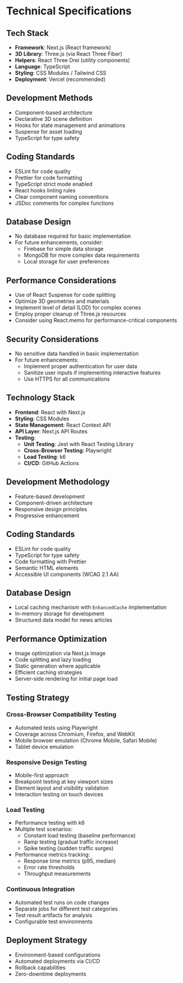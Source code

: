 # Technical Specifications

## Tech Stack
- **Framework**: Next.js (React framework)
- **3D Library**: Three.js (via React Three Fiber)
- **Helpers**: React Three Drei (utility components)
- **Language**: TypeScript
- **Styling**: CSS Modules / Tailwind CSS
- **Deployment**: Vercel (recommended)

## Development Methods
- Component-based architecture
- Declarative 3D scene definition
- Hooks for state management and animations
- Suspense for asset loading
- TypeScript for type safety

## Coding Standards
- ESLint for code quality
- Prettier for code formatting
- TypeScript strict mode enabled
- React hooks linting rules
- Clear component naming conventions
- JSDoc comments for complex functions

## Database Design
- No database required for basic implementation
- For future enhancements, consider:
  - Firebase for simple data storage
  - MongoDB for more complex data requirements
  - Local storage for user preferences

## Performance Considerations
- Use of React Suspense for code splitting
- Optimize 3D geometries and materials
- Implement level of detail (LOD) for complex scenes
- Employ proper cleanup of Three.js resources
- Consider using React.memo for performance-critical components

## Security Considerations
- No sensitive data handled in basic implementation
- For future enhancements:
  - Implement proper authentication for user data
  - Sanitize user inputs if implementing interactive features
  - Use HTTPS for all communications

## Technology Stack
- **Frontend**: React with Next.js
- **Styling**: CSS Modules
- **State Management**: React Context API
- **API Layer**: Next.js API Routes
- **Testing**: 
  - **Unit Testing**: Jest with React Testing Library
  - **Cross-Browser Testing**: Playwright
  - **Load Testing**: k6
  - **CI/CD**: GitHub Actions

## Development Methodology
- Feature-based development
- Component-driven architecture
- Responsive design principles
- Progressive enhancement

## Coding Standards
- ESLint for code quality
- TypeScript for type safety
- Code formatting with Prettier
- Semantic HTML elements
- Accessible UI components (WCAG 2.1 AA)

## Database Design
- Local caching mechanism with `EnhancedCache` implementation
- In-memory storage for development
- Structured data model for news articles

## Performance Optimization
- Image optimization via Next.js Image
- Code splitting and lazy loading
- Static generation where applicable
- Efficient caching strategies
- Server-side rendering for initial page load

## Testing Strategy
### Cross-Browser Compatibility Testing
- Automated tests using Playwright
- Coverage across Chromium, Firefox, and WebKit
- Mobile browser emulation (Chrome Mobile, Safari Mobile)
- Tablet device emulation

### Responsive Design Testing
- Mobile-first approach
- Breakpoint testing at key viewport sizes
- Element layout and visibility validation
- Interaction testing on touch devices

### Load Testing
- Performance testing with k6
- Multiple test scenarios:
  - Constant load testing (baseline performance)
  - Ramp testing (gradual traffic increase)
  - Spike testing (sudden traffic surges)
- Performance metrics tracking:
  - Response time metrics (p95, median)
  - Error rate thresholds
  - Throughput measurements

### Continuous Integration
- Automated test runs on code changes
- Separate jobs for different test categories
- Test result artifacts for analysis
- Configurable test environments

## Deployment Strategy
- Environment-based configurations
- Automated deployments via CI/CD
- Rollback capabilities
- Zero-downtime deployments 